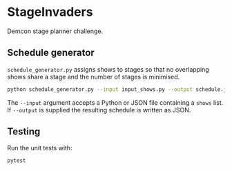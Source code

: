 # StageInvaders

Demcon stage planner challenge.

## Schedule generator

`schedule_generator.py` assigns shows to stages so that no overlapping shows
share a stage and the number of stages is minimised.

```bash
python schedule_generator.py --input input_shows.py --output schedule.json
```

The `--input` argument accepts a Python or JSON file containing a `shows` list.
If `--output` is supplied the resulting schedule is written as JSON.

## Testing

Run the unit tests with:

```bash
pytest
```
